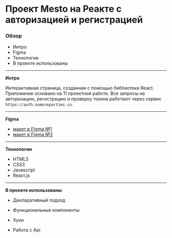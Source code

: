 #  Проект Mesto на Реакте с авторизацией и регистрацией

### Обзор
* Интро
* Figma
* Технологии
* В проекте использованы
  
---

**Интро**

Интерактивная страница, созданная с помощью библиотеки React. Приложение основано на 11 проектной работе. Все запросы на авторизацию, регистрацию и проверку токена работают через сервис `https://auth.nomoreparties.co`.

---

**Figma**

* [макет в Figma №1](https://www.figma.com/file/2cn9N9jSkmxD84oJik7xL7/JavaScript.-Sprint-4?node-id=28212%3A2)
* [макет в Figma №2](https://www.figma.com/file/5H3gsn5lIGPwzBPby9jAOo/JavaScript.-Sprint-12?node-id=4453-181&t=wNfPais7HgZcTjNu-0)
---

**Технологии**

* HTML5
* CSS3
* Javascript
* React.js

---

**В проекте использованы**


* Декларативный подход

* Функциональные компоненты

* Хуки 

* Работа с Api